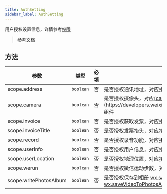 ```yaml
---
title: AuthSetting
sidebar_label: AuthSetting
---
```


用户授权设置信息，详情参考[权限](https://developers.weixin.qq.com/miniprogram/dev/framework/open-ability/authorize.html)

> [参考文档](https://developers.weixin.qq.com/miniprogram/dev/framework/open-ability/authorize.html)

## 方法

<table>
  <thead>
    <tr>
      <th>参数</th>
      <th>类型</th>
      <th style="text-align:center">必填</th>
      <th>说明</th>
    </tr>
  </thead>
  <tbody>
    <tr>
      <td>scope.address</td>
      <td><code>boolean</code></td>
      <td style="text-align:center">否</td>
      <td>是否授权通讯地址，对应接口 <a href="https://developers.weixin.qq.com/miniprogram/dev/api/open-api/address/wx.chooseAddress.html">wx.chooseAddress</a></td>
    </tr>
    <tr>
      <td>scope.camera</td>
      <td><code>boolean</code></td>
      <td style="text-align:center">否</td>
      <td>是否授权摄像头，对应[<a href="https://developers.weixin.qq.com/miniprogram/dev/component/camera.html">camera</a>](https://developers.weixin.qq.com/miniprogram/dev/component/camera.html) 组件</td>
    </tr>
    <tr>
      <td>scope.invoice</td>
      <td><code>boolean</code></td>
      <td style="text-align:center">否</td>
      <td>是否授权获取发票，对应接口 <a href="https://developers.weixin.qq.com/miniprogram/dev/api/open-api/invoice/wx.chooseInvoice.html">wx.chooseInvoice</a></td>
    </tr>
    <tr>
      <td>scope.invoiceTitle</td>
      <td><code>boolean</code></td>
      <td style="text-align:center">否</td>
      <td>是否授权发票抬头，对应接口 <a href="https://developers.weixin.qq.com/miniprogram/dev/api/open-api/invoice/wx.chooseInvoiceTitle.html">wx.chooseInvoiceTitle</a></td>
    </tr>
    <tr>
      <td>scope.record</td>
      <td><code>boolean</code></td>
      <td style="text-align:center">否</td>
      <td>是否授权录音功能，对应接口 <a href="https://developers.weixin.qq.com/miniprogram/dev/api/media/recorder/wx.startRecord.html">wx.startRecord</a></td>
    </tr>
    <tr>
      <td>scope.userInfo</td>
      <td><code>boolean</code></td>
      <td style="text-align:center">否</td>
      <td>是否授权用户信息，对应接口 <a href="https://developers.weixin.qq.com/miniprogram/dev/api/open-api/user-info/wx.getUserInfo.html">wx.getUserInfo</a></td>
    </tr>
    <tr>
      <td>scope.userLocation</td>
      <td><code>boolean</code></td>
      <td style="text-align:center">否</td>
      <td>是否授权地理位置，对应接口 <a href="https://developers.weixin.qq.com/miniprogram/dev/api/location/wx.getLocation.html">wx.getLocation</a>, <a href="https://developers.weixin.qq.com/miniprogram/dev/api/location/wx.chooseLocation.html">wx.chooseLocation</a></td>
    </tr>
    <tr>
      <td>scope.werun</td>
      <td><code>boolean</code></td>
      <td style="text-align:center">否</td>
      <td>是否授权微信运动步数，对应接口 <a href="https://developers.weixin.qq.com/miniprogram/dev/api/open-api/werun/wx.getWeRunData.html">wx.getWeRunData</a></td>
    </tr>
    <tr>
      <td>scope.writePhotosAlbum</td>
      <td><code>boolean</code></td>
      <td style="text-align:center">否</td>
      <td>是否授权保存到相册 <a href="https://developers.weixin.qq.com/miniprogram/dev/api/media/image/wx.saveImageToPhotosAlbum.html">wx.saveImageToPhotosAlbum</a>, <a href="https://developers.weixin.qq.com/miniprogram/dev/api/media/video/wx.saveVideoToPhotosAlbum.html">wx.saveVideoToPhotosAlbum</a></td>
    </tr>
  </tbody>
</table>

